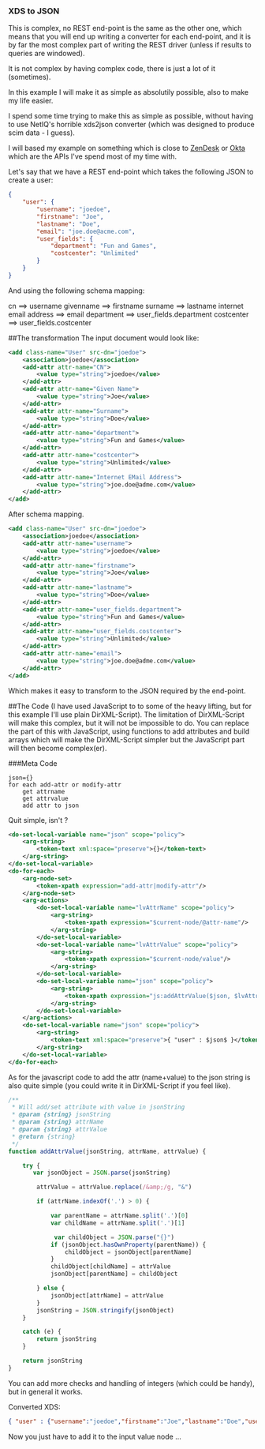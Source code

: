 ### XDS to JSON

This is complex, no REST end-point is the same as the other one, which means that you will end up writing a converter for each end-point, and it is by far the most complex part of writing the REST driver (unless if results to queries are windowed). 

It is not complex by having complex code, there is just a lot of it (sometimes). 

In this example I will make it as simple as absolutily possible, also to make my life easier.

I spend some time trying to make this as simple as possible, without having to use NetIQ's horrible xds2json converter (which was designed to produce scim data - I guess).

I will based my example on something which is close to [ZenDesk](https://developer.zendesk.com/api-reference/ticketing/users/users/) or [Okta](https://developer.okta.com/docs/reference/api/users/) which are the APIs I've spend most of my time with.

Let's say that we have a REST end-point which takes the following JSON to create a user:

```json
{
    "user": {
        "username": "joedoe",
        "firstname": "Joe",
        "lastname": "Doe",
        "email": "joe.doe@acme.com",
        "user_fields": {
            "department": "Fun and Games",
            "costcenter": "Unlimited"
        }
    }
}
```

And using the following schema mapping:

cn ==> username
givenname ==> firstname
surname ==> lastname
internet email address ==> email
department ==> user_fields.department
costcenter ==> user_fields.costcenter

##The transformation
The input document would look like:
```xml
<add class-name="User" src-dn="joedoe">
    <association>joedoe</association>
    <add-attr attr-name="CN">
        <value type="string">joedoe</value>
    </add-attr>
    <add-attr attr-name="Given Name">
        <value type="string">Joe</value>
    </add-attr>
    <add-attr attr-name="Surname">
        <value type="string">Doe</value>
    </add-attr>
    <add-attr attr-name="department">
        <value type="string">Fun and Games</value>
    </add-attr>
    <add-attr attr-name="costcenter">
        <value type="string">Unlimited</value>
    </add-attr>
    <add-attr attr-name="Internet EMail Address">
        <value type="string">joe.doe@adme.com</value>
    </add-attr>
</add>
```
After schema mapping.
```xml
<add class-name="User" src-dn="joedoe">
    <association>joedoe</association>
    <add-attr attr-name="username">
        <value type="string">joedoe</value>
    </add-attr>
    <add-attr attr-name="firstname">
        <value type="string">Joe</value>
    </add-attr>
    <add-attr attr-name="lastname">
        <value type="string">Doe</value>
    </add-attr>
    <add-attr attr-name="user_fields.department">
        <value type="string">Fun and Games</value>
    </add-attr>
    <add-attr attr-name="user_fields.costcenter">
        <value type="string">Unlimited</value>
    </add-attr>
    <add-attr attr-name="email">
        <value type="string">joe.doe@adme.com</value>
    </add-attr>
</add>
```

Which makes it easy to transform to the JSON required by the end-point.

##The Code
(I have used JavaScript to to some of the heavy lifting, but for this example I'll use plain DirXML-Script).
The limitation of DirXML-Script will make this complex, but it will not be impossible to do. You can replace the part of this with JavaScript, using functions to add attributes and build arrays which will make the DirXML-Script simpler but the JavaScript part will then become complex(er).

###Meta Code
```
json={}
for each add-attr or modify-attr
    get attrname
    get attrvalue
    add attr to json
```

Quit simple, isn't ?

```xml
<do-set-local-variable name="json" scope="policy">
    <arg-string>
        <token-text xml:space="preserve">{}</token-text>
    </arg-string>
</do-set-local-variable>
<do-for-each>
    <arg-node-set>
        <token-xpath expression="add-attr|modify-attr"/>
    </arg-node-set>
    <arg-actions>
        <do-set-local-variable name="lvAttrName" scope="policy">
            <arg-string>
                <token-xpath expression="$current-node/@attr-name"/>
            </arg-string>
        </do-set-local-variable>
        <do-set-local-variable name="lvAttrValue" scope="policy">
            <arg-string>
                <token-xpath expression="$current-node/value"/>
            </arg-string>
        </do-set-local-variable>
        <do-set-local-variable name="json" scope="policy">
            <arg-string>
                <token-xpath expression="js:addAttrValue($json, $lvAttrName, $lvAttrValue)"/>
            </arg-string>
        </do-set-local-variable>
    </arg-actions>
    <do-set-local-variable name="json" scope="policy">
        <arg-string>
            <token-text xml:space="preserve">{ "user" : $json$ }</token-text>
        </arg-string>
    </do-set-local-variable>
</do-for-each>
```
As for the javascript code to add the attr (name+value) to the json string is also quite simple (you could write it in DirXML-Script if you feel like).


```javascript
/**
 * Will add/set attribute with value in jsonString
 * @param {string} jsonString 
 * @param {string} attrName 
 * @param {string} attrValue 
 * @return {string}
 */
function addAttrValue(jsonString, attrName, attrValue) {

    try {
       var jsonObject = JSON.parse(jsonString)

        attrValue = attrValue.replace(/&amp;/g, "&")

        if (attrName.indexOf('.') > 0) {

            var parentName = attrName.split('.')[0]
            var childName = attrName.split('.')[1]

             var childObject = JSON.parse("{}")
            if (jsonObject.hasOwnProperty(parentName)) {                
                childObject = jsonObject[parentName]                
            } 
            childObject[childName] = attrValue
            jsonObject[parentName] = childObject

        } else {
            jsonObject[attrName] = attrValue
        }
        jsonString = JSON.stringify(jsonObject)
    }

    catch (e) {
        return jsonString
    }

    return jsonString
}
```

You can add more checks and handling of integers (which could be handy), but in general it works.

Converted XDS:
```json
{ "user" : {"username":"joedoe","firstname":"Joe","lastname":"Doe","user_fields":{"department":"Fun and Games","costcenter":"Unlimited"},"email":"joe.doe@adme.com"} }
```

Now you just have to add it to the input value node ... 
